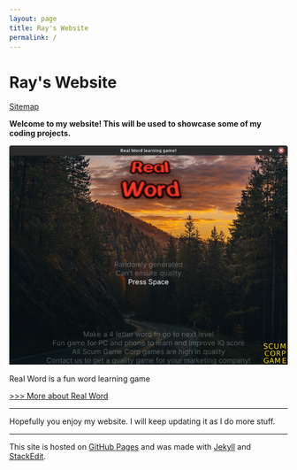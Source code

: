 ```yaml
---
layout: page
title: Ray's Website
permalink: /
---
```


# Ray's Website
[Sitemap](https://raythenoob.github.io/website/sitemap)

**Welcome to my website! This will be used to showcase some of my coding projects.**

![Real Word](https://raw.githubusercontent.com/RayTheNoob/real-word/main/assets/Screenshot1.png)

Real Word is a fun word learning game

[>>> More about Real Word](https://raythenoob.github.io/website/real-word)

---
Hopefully you enjoy my website. I will keep updating it as I do more stuff.

---
This site is hosted on [GitHub Pages](https://github.io/) and was made with [Jekyll](https://jekyllrb.com/) and [StackEdit](https://stackedit.io/).
